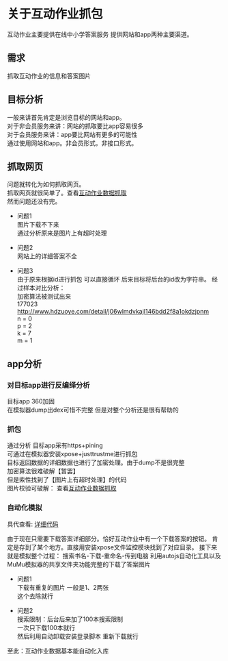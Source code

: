 # 关于互动作业抓包
互动作业主要提供在线中小学答案服务
提供网站和app两种主要渠道。

## 需求
抓取互动作业的信息和答案图片   

## 目标分析    
一般来讲首先肯定是浏览目标的网站和app。    
对于非会员服务来讲：网站的抓取要比app容易很多    
对于会员服务来讲：app要比网站有更多的可能性     
通过使用网站和app。非会员形式。非接口形式。    


## 抓取网页   
问题就转化为如何抓取网页。    
抓取网页就很简单了。查看[互动作业数据抓取](js/hdzj.js)    
然而问题还没有完。    

- 问题1         
图片下载不下来    
通过分析原来是图片上有超时处理    

- 问题2     
网站上的详细答案不全    

- 问题3    
由于原来根据id进行抓包 可以直接循环
后来目标将后台的id改为字符串。
经过样本对比分析：    
加密算法被测试出来    
177023      
http://www.hdzuoye.com/detail/j06wlmdvkajl146bdd2f8a1okdzjpnm      
n = 0     
p = 2     
k = 7     
m = 1      

## app分析   
 
### 对目标app进行反编绎分析       
目标app 360加固             
在模拟器dump出dex可惜不完整 但是对整个分析还是很有帮助的         

### 抓包
通过分析 目标app采有https+pining           
可通过在模拟器安装xpose+justtrustme进行抓包       
目标返回数据的详细数据也进行了加密处理。由于dump不是很完整     
加密算法很难破解【暂罢】    
但是索性找到了【图片上有超时处理】的代码     
图片校验可破解： 查看[互动作业数据抓取](js/hdzj.js)     

### 自动化模拟   
具代查看: [详细代码](hdzy/autojs/)   

由于现在只需要下载答案详细部分。恰好互动作业中有一个下载答案的按钮。
肯定是存到了某个地方。直接用安装xpose文件监控模块找到了对应目录。
接下来就是模拟整个过程：
搜索书名-下载-重命名-传到电脑
利用autojs自动化工具以及MuMu模拟器的共享文件夹功能完整的下载了答案图片

- 问题1    
下载有重复的图片 一般是1、2两张      
这个去除就行   

- 问题2    
搜索限制：后台后来加了100本搜索限制      
一次只下载100本就行       
然后利用自动卸载安装登录脚本 重新下载就行        

至此：互动作业数据基本能自动化入库     






